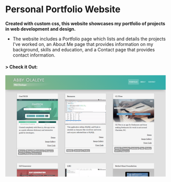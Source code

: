 # Personal Portfolio Website

__Created with custom css, this website showcases my portfolio of projects in web development and design.__ 

* The website includes a Portfolio page which lists and details the projects I've worked on, an About Me page that provides information on my background, skills and education, and a Contact page that provides contact information.

#### > __Check it Out:__
[![Portfolio](img/portfolio1.png)](http://abbyolaleye.com/)